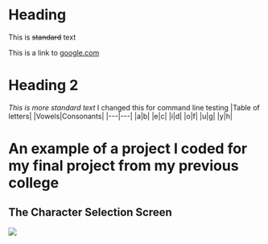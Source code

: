 # Heading
This is ~~standard~~ text 

This is a link to [google.com](https://www.google.com/)
# Heading 2 
*This is more standard text* 
I changed this for command line testing
|Table of letters|
|Vowels|Consonants| 
|---|---|
|a|b|
|e|c|
|i|d|
|o|f|
|u|g|
|y|h|


# An example of a project I coded for my final project from my previous college

## The Character Selection Screen
![](/Pictures/DNDCharacterSheet%20Character%20Select%20Screen.png)